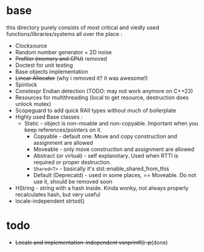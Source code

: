 # base
this directory purely consists of most critical and viedly used
functions/libraries/systems all over the place :
- Clocksource
- Random number generator + 2D noise
- ~~Profiler (memory and CPU)~~ removed
- Doctest for unit testing
- Base objects implementation
- ~~Linear Allocator~~ (why i removed it? it was awesome!)
- Spinlock
- Constexpr Endian detection (TODO: may not work anymore on C++23)
- Resources for multithreading (local to get resource, destruction does unlock mutex)
- Scopeguard to add quick RAII types without much of boilerplate
- Highly used Base classes :
  - Static - object is non-moable and non-copyable. Important when you keep references/pointers on it.
	- Copyable - default one. Move and copy construction and assignment are allowed
	- Moveable - only move construction and assignment are allowed
	- Abstract (or virtual) - self explanotary. Used when RTTI is required or proper destruction.
	- `Shared<T>` - basically it's std::enable_shared_from_this<T>
	- Default (Deprecatd) - used in some places, == Moveable. Do not use it, should be removed soon
- HString - string with a hash inside. Kinda wonky, not always properly recalculates hash, but very useful
- locale-independent strtod()

# todo
- ~~Locale and implementation-independent vsnprintf() :p~~(done)
